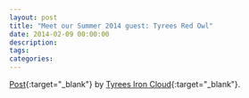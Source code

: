 ```yaml
---
layout: post
title: "Meet our Summer 2014 guest: Tyrees Red Owl"
date: 2014-02-09 00:00:00
description: 
tags: 
categories: 
---
```


[Post](https://www.facebook.com/photo.php?fbid=406444002726287){:target="_blank"} by [Tyrees Iron Cloud](https://www.facebook.com/tyrees.ironcloud){:target="_blank"}.